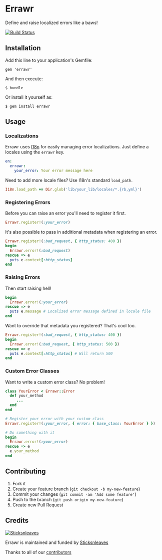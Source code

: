 # Errawr

Define and raise localized errors like a baws!

[![Build Status](https://travis-ci.org/anthonator/errawr.png?branch=master)](https://travis-ci.org/anthonator/errawr)

## Installation

Add this line to your application's Gemfile:

    gem 'errawr'

And then execute:

    $ bundle

Or install it yourself as:

    $ gem install errawr

## Usage

### Localizations

Errawr uses [I18n](https://github.com/svenfuchs/i18n) for easily managing error localizations. Just define a locales using the ```errawr``` key.

```yaml
en:
  errawr:
    your_error: Your error message here
```

Need to add more locale files? Use I18n's standard ```load_path```.

```ruby
I18n.load_path += Dir.glob('lib/your_lib/locales/*.{rb,yml}')
```

### Registering Errors

Before you can raise an error you'll need to register it first.

```ruby
Errawr.register!(:your_error)
```

It's also possible to pass in additional metadata when registering an error.

```ruby
Errawr.register!(:bad_request, { http_status: 400 })
begin
  Errawr.error!(:bad_request)
rescue => e
  puts e.context[:http_status]
end
```

### Raising Errors

Then start raising hell!

```ruby
begin
  Errawr.error!(:your_error)
rescue => e
  puts e.message # Localized error message defined in locale file
end
```

Want to override that metadata you registered? That's cool too.

```ruby
Errawr.register!(:bad_request, { http_status: 400 })
begin
  Errawr.error!(:bad_request, { http_status: 500 })
rescue => e
  puts e.context[:http_status] # Will return 500
end
```

### Custom Error Classes

Want to write a custom error class? No problem!

```ruby
class YourError < Errawr::Error
  def your_method
     ...
  end
end

# Register your error with your custom class
Errawr.register!(:your_error, { error: { base_class: YourError } })

# Do something with it
begin
  Errawr.error!(:your_error)
rescue => e
  e.your_method
end
```

## Contributing

1. Fork it
2. Create your feature branch (`git checkout -b my-new-feature`)
3. Commit your changes (`git commit -am 'Add some feature'`)
4. Push to the branch (`git push origin my-new-feature`)
5. Create new Pull Request

## Credits
[![Sticksnleaves](http://sticksnleaves-wordpress.herokuapp.com/wp-content/themes/sticksnleaves/images/snl-logo-116x116.png)](http://www.sticksnleaves.com)

Errawr is maintained and funded by [Sticksnleaves](http://www.sticksnleaves.com)

Thanks to all of our [contributors](https://github.com/anthonator/errawr/graphs/contributors)